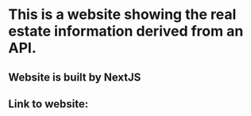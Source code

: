 # This is a website showing the real estate information derived from an API.

## Website is built by NextJS

## Link to website: 